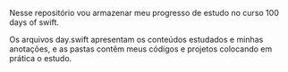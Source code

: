 Nesse repositório vou armazenar meu progresso de estudo no curso 100 days of swift.

Os arquivos day.swift apresentam os conteúdos estudados e minhas anotações, e as pastas contêm meus códigos e projetos colocando em prática o estudo. 
